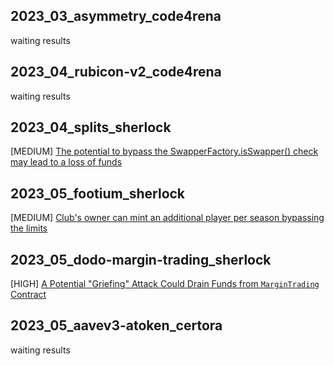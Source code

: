 ## 2023_03_asymmetry_code4rena
waiting results

## 2023_04_rubicon-v2_code4rena
waiting results

## 2023_04_splits_sherlock
[MEDIUM] [The potential to bypass the SwapperFactory.isSwapper() check may lead to a loss of funds](https://github.com/sherlock-audit/2023-04-splits-judging/blob/15ed1328bed52511a772aeb1a8607db1bcf11163/006-H/147.md "https://github.com/sherlock-audit/2023-04-splits-judging/blob/15ed1328bed52511a772aeb1a8607db1bcf11163/006-H/147.md")

## 2023_05_footium_sherlock
[MEDIUM] [Club's owner can mint an additional player per season bypassing the limits](https://github.com/sherlock-audit/2023-04-footium-judging/blob/1004d6d4580bab6ee1e84f67f1a94417e93955b3/005-H/324.md "https://github.com/sherlock-audit/2023-04-footium-judging/blob/1004d6d4580bab6ee1e84f67f1a94417e93955b3/005-H/324.md")

## 2023_05_dodo-margin-trading_sherlock
[HIGH] [A Potential "Griefing" Attack Could Drain Funds from `MarginTrading` Contract](https://github.com/sherlock-audit/2023-05-dodo-judging/blob/af9c070f1aa3c7f48a467a60947275926333d584/001-H/191.md "https://github.com/sherlock-audit/2023-05-dodo-judging/blob/af9c070f1aa3c7f48a467a60947275926333d584/001-H/191.md")

## 2023_05_aavev3-atoken_certora
waiting results 